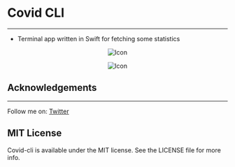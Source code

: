 # Covid CLI
----------------
- Terminal app written in Swift for fetching some statistics

<p align="center">
  <img src="https://raw.githubusercontent.com/konrad1977/covid-cli/master/screenshots/start.png" alt="Icon"/>
</p>

<p align="center">
  <img src="https://raw.githubusercontent.com/konrad1977/covid-cli/master/screenshots/statistics.png" alt="Icon"/>
</p>

## Acknowledgements
----------------
Follow me on:
[Twitter](https:://twitter.com/konrad1977)

## MIT License
Covid-cli is available under the MIT license. See the LICENSE file for more info.
